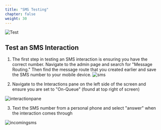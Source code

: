 ```yaml
---
title: "SMS Testing"
chapter: false
weight: 30
---
```

![Test](/images/testing2.jpg)
## Test an SMS Interaction

1. The first step in testing an SMS interaction is ensuring you have the correct number. Navigate to the admin page and search for "Message Routing." Then find the message route that you created earlier and save the SMS number to your mobile device.
  ![sms](/images/messageRouteNumber.jpg)

2. Navigate to the Interactions pane on the left side of the screen and ensure you are set to "On-Queue" (found at top right of screen)

![interactionpane](/images/interactionpane.jpg)

3. Text the SMS number from a personal phone and select "answer" when the interaction comes through

![incomingsms](/images/incomingsms.jpg)
